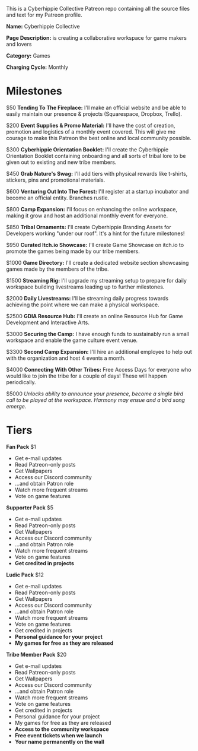 
This is a Cyberhippie Collective Patreon repo containing all the source files and text for my Patreon profile.

**Name:** Cyberhippie Collective 

**Page Description:** is creating a collaborative workspace for game makers and lovers

**Category:** Games

**Charging Cycle:** Monthly

# Milestones

$50 **Tending To The Fireplace:** I'll make an official website and be able to easily maintain our presence & projects (Squarespace, Dropbox, Trello).

$200 **Event Supplies & Promo Material:** I'll have the cost of creation, promotion and logistics of a monthly event covered. This will give me courage to make this Patreon the best online and local community possible.

$300 **Cyberhippie Orientation Booklet:** I'll create the Cyberhippie Orientation Booklet containing onboarding and all sorts of tribal lore to be given out to existing and new tribe members.

$450 **Grab Nature's Swag:** I'll add tiers with physical rewards like t-shirts, stickers, pins and promotional materials.

$600 **Venturing Out Into The Forest:** I'll register at a startup incubator and become an official entity. Branches rustle.

$800 **Camp Expansion:** I'll focus on enhancing the online workspace, making it grow and host an additional monthly event for everyone.

$850 **Tribal Ornaments:** I'll create Cyberhippie Branding Assets for Developers working "under our roof". It's a hint for the future milestones!

$950 **Curated Itch.io Showcase:** I'll create Game Showcase on itch.io to promote the games being made by our tribe members.

$1000 **Game Directory:** I'll create a dedicated website section showcasing games made by the members of the tribe.

$1500 **Streaming Rig:** I'll upgrade my streaming setup to prepare for daily workspace building livestreams leading up to further milestones.

$2000 **Daily Livestreams:** I'll be streaming daily progress towards achieving the point where we can make a physical workspace.

$2500 **GDIA Resource Hub:** I'll create an online Resource Hub for Game Development and Interactive Arts.

$3000 **Securing the Camp:** I have enough funds to sustainably run a small workspace and enable the game culture event venue.

$3300 **Second Camp Expansion:** I'll hire an additional employee to help out with the organization and host 4 events a month.

$4000 **Connecting With Other Tribes:** Free Access Days for everyone who would like to join the tribe for a couple of days! These will happen periodically.

$5000 *Unlocks ability to announce your presence, become a single bird call to be played at the workspace. Harmony may ensue and a bird song emerge.*

# Tiers

**Fan Pack** $1
- Get e-mail updates
- Read Patreon-only posts
- Get Wallpapers
- Access our Discord community
- ...and obtain Patron role
- Watch more frequent streams
- Vote on game features

**Supporter Pack** $5
- Get e-mail updates
- Read Patreon-only posts
- Get Wallpapers
- Access our Discord community
- ...and obtain Patron role
- Watch more frequent streams
- Vote on game features
- **Get credited in projects**

**Ludic Pack** $12
- Get e-mail updates
- Read Patreon-only posts
- Get Wallpapers
- Access our Discord community
- ...and obtain Patron role
- Watch more frequent streams
- Vote on game features
- Get credited in projects
- **Personal guidance for your project**
- **My games for free as they are released**

**Tribe Member Pack** $20
- Get e-mail updates
- Read Patreon-only posts
- Get Wallpapers
- Access our Discord community
- ...and obtain Patron role
- Watch more frequent streams
- Vote on game features
- Get credited in projects
- Personal guidance for your project
- My games for free as they are released
- **Access to the community workspace**
- **Free event tickets when we launch**
- **Your name permanently on the wall**
